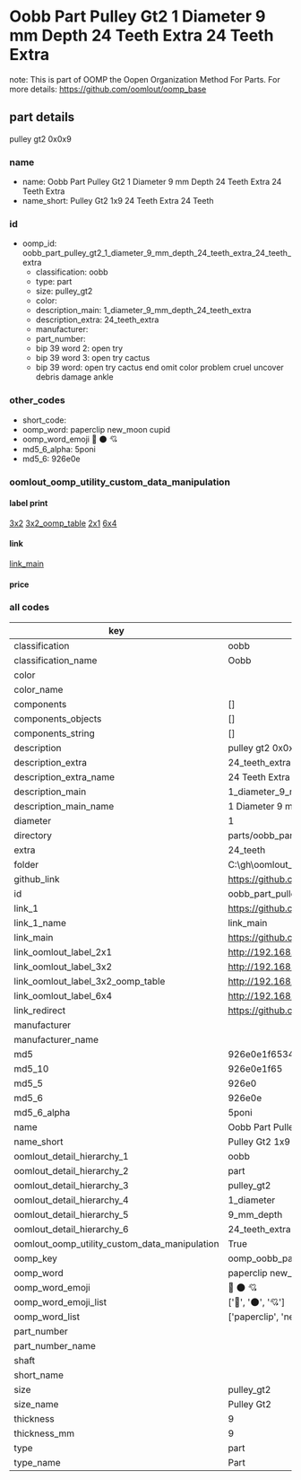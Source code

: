 # Oobb Part Pulley Gt2 1 Diameter 9 mm Depth 24 Teeth Extra 24 Teeth Extra  

note: This is part of OOMP the Oopen Organization Method For Parts. For more details: https://github.com/oomlout/oomp_base

##  part details
  



pulley gt2 0x0x9



### name
* name: Oobb Part Pulley Gt2 1 Diameter 9 mm Depth 24 Teeth Extra 24 Teeth Extra
* name_short: Pulley Gt2 1x9 24 Teeth Extra 24 Teeth
### id
* oomp_id: oobb_part_pulley_gt2_1_diameter_9_mm_depth_24_teeth_extra_24_teeth_extra
  * classification: oobb
  * type: part
  * size: pulley_gt2
  * color: 
  * description_main: 1_diameter_9_mm_depth_24_teeth_extra
  * description_extra: 24_teeth_extra
  * manufacturer: 
  * part_number: 
  * bip 39 word 2: open try
  * bip 39 word 3: open try cactus
  * bip 39 word: open try cactus end omit color problem cruel uncover debris damage ankle

### other_codes
* short_code: 
* oomp_word: paperclip new_moon cupid
* oomp_word_emoji :paperclip: :new_moon: :cupid:
* md5_6_alpha: 5poni
* md5_6: 926e0e






### oomlout_oomp_utility_custom_data_manipulation
#### label print
[3x2](http://192.168.1.245:1112/?label=oomp%205poni)
[3x2_oomp_table](http://192.168.1.108:1112/?label=oomp%205poni)
[2x1](http://192.168.1.242:1112/?label=oomp%205poni)
[6x4](http://192.168.1.55:1112/?label=oomp%205poni)    

#### link

[link_main](https://github.com/oomlout/oomlout_oobb_version_4_generated_parts/tree/main/navigation_oomp/oobb/part/pulley_gt2/1_diameter_9_mm_depth_24_teeth_extra/24_teeth_extra/part)                              

#### price







### all codes 
| key | value |  
| --- | --- |  
| classification | oobb |  
| classification_name | Oobb |  
| color |  |  
| color_name |  |  
| components | [] |  
| components_objects | [] |  
| components_string | [] |  
| description | pulley gt2 0x0x9 |  
| description_extra | 24_teeth_extra |  
| description_extra_name | 24 Teeth Extra |  
| description_main | 1_diameter_9_mm_depth_24_teeth_extra |  
| description_main_name | 1 Diameter 9 mm Depth 24 Teeth Extra |  
| diameter | 1 |  
| directory | parts/oobb_part_pulley_gt2_1_diameter_9_mm_depth_24_teeth_extra_24_teeth_extra |  
| extra | 24_teeth |  
| folder | C:\gh\oomlout_oobb_version_4_generated_parts\parts\oobb_part_pulley_gt2_1_diameter_9_mm_depth_24_teeth_extra_24_teeth_extra |  
| github_link | https://github.com/oomlout/oomlout_oomp_part_src/tree/main/parts/oobb_part_pulley_gt2_1_diameter_9_mm_depth_24_teeth_extra_24_teeth_extra |  
| id | oobb_part_pulley_gt2_1_diameter_9_mm_depth_24_teeth_extra_24_teeth_extra |  
| link_1 | https://github.com/oomlout/oomlout_oobb_version_4_generated_parts/tree/main/navigation_oomp/oobb/part/pulley_gt2/1_diameter_9_mm_depth_24_teeth_extra/24_teeth_extra/part |  
| link_1_name | link_main |  
| link_main | https://github.com/oomlout/oomlout_oobb_version_4_generated_parts/tree/main/navigation_oomp/oobb/part/pulley_gt2/1_diameter_9_mm_depth_24_teeth_extra/24_teeth_extra/part |  
| link_oomlout_label_2x1 | http://192.168.1.242:1112/?label=oomp%205poni |  
| link_oomlout_label_3x2 | http://192.168.1.245:1112/?label=oomp%205poni |  
| link_oomlout_label_3x2_oomp_table | http://192.168.1.108:1112/?label=oomp%205poni |  
| link_oomlout_label_6x4 | http://192.168.1.55:1112/?label=oomp%205poni |  
| link_redirect | https://github.com/oomlout/oomlout_oobb_version_4_generated_parts/tree/main/parts/oobb_pulley_gt2_01_09_ex_24_teeth |  
| manufacturer |  |  
| manufacturer_name |  |  
| md5 | 926e0e1f6534956cb6cd3498403a7cd9 |  
| md5_10 | 926e0e1f65 |  
| md5_5 | 926e0 |  
| md5_6 | 926e0e |  
| md5_6_alpha | 5poni |  
| name | Oobb Part Pulley Gt2 1 Diameter 9 mm Depth 24 Teeth Extra 24 Teeth Extra |  
| name_short | Pulley Gt2 1x9 24 Teeth Extra 24 Teeth |  
| oomlout_detail_hierarchy_1 | oobb |  
| oomlout_detail_hierarchy_2 | part |  
| oomlout_detail_hierarchy_3 | pulley_gt2 |  
| oomlout_detail_hierarchy_4 | 1_diameter |  
| oomlout_detail_hierarchy_5 | 9_mm_depth |  
| oomlout_detail_hierarchy_6 | 24_teeth_extra |  
| oomlout_oomp_utility_custom_data_manipulation | True |  
| oomp_key | oomp_oobb_part_pulley_gt2_1_diameter_9_mm_depth_24_teeth_extra_24_teeth_extra |  
| oomp_word | paperclip new_moon cupid |  
| oomp_word_emoji | :paperclip: :new_moon: :cupid: |  
| oomp_word_emoji_list | [':paperclip:', ':new_moon:', ':cupid:'] |  
| oomp_word_list | ['paperclip', 'new_moon', 'cupid'] |  
| part_number |  |  
| part_number_name |  |  
| shaft |  |  
| short_name |  |  
| size | pulley_gt2 |  
| size_name | Pulley Gt2 |  
| thickness | 9 |  
| thickness_mm | 9 |  
| type | part |  
| type_name | Part |  
